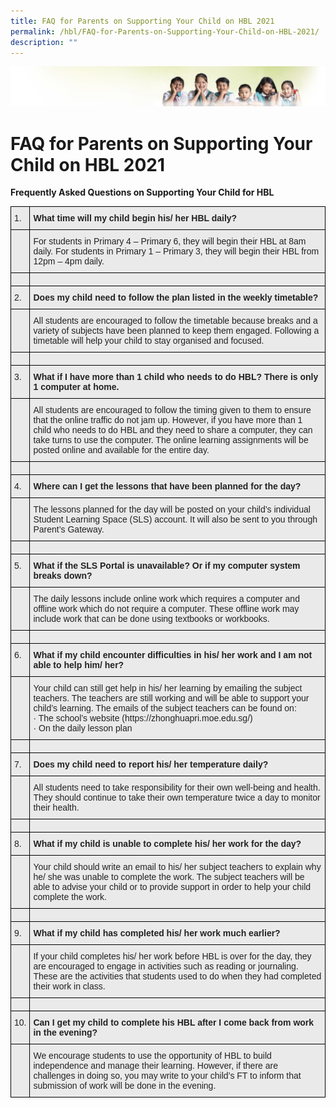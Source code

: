 ```yaml
---
title: FAQ for Parents on Supporting Your Child on HBL 2021
permalink: /hbl/FAQ-for-Parents-on-Supporting-Your-Child-on-HBL-2021/
description: ""
---
```

![](/images/Banner.jpg)

  
FAQ for Parents on Supporting Your Child on HBL 2021
====================================================


**Frequently Asked Questions on Supporting Your Child for HBL**

<style type="text/css">
.tg  {border-collapse:collapse;border-spacing:0;}
.tg td{border-color:black;border-style:solid;border-width:1px;font-family:Arial, sans-serif;font-size:14px;
  overflow:hidden;padding:10px 5px;word-break:normal;}
.tg th{border-color:black;border-style:solid;border-width:1px;font-family:Arial, sans-serif;font-size:14px;
  font-weight:normal;overflow:hidden;padding:10px 5px;word-break:normal;}
.tg .tg-y7qa{background-color:#EAEAEA;color:#222;text-align:left;vertical-align:top}
.tg .tg-ii8k{background-color:#EAEAEA;color:#222;text-align:center;vertical-align:top}
.tg .tg-rj1p{background-color:#EAEAEA;color:#222;font-weight:bold;text-align:left;vertical-align:top}
</style>
<table class="tg">
<thead>
  <tr>
    <th class="tg-y7qa">1.    </th>
    <th class="tg-rj1p">What time will my child begin his/ her HBL daily?</th>
  </tr>
</thead>
<tbody>
  <tr>
    <td class="tg-y7qa"></td>
    <td class="tg-y7qa">For students in Primary 4 – Primary 6, they will begin their HBL at 8am daily. For students in Primary 1 – Primary 3, they will begin their HBL from 12pm – 4pm daily.</td>
  </tr>
  <tr>
    <td class="tg-y7qa"></td>
    <td class="tg-y7qa"></td>
  </tr>
  <tr>
    <td class="tg-y7qa">2.    </td>
    <td class="tg-rj1p">Does my child need to follow the plan listed in the weekly timetable?</td>
  </tr>
  <tr>
    <td class="tg-y7qa"></td>
    <td class="tg-y7qa">All students are encouraged to follow the timetable because breaks and a variety of subjects have been planned to keep them engaged. Following a timetable will help your child to stay organised and focused.</td>
  </tr>
  <tr>
    <td class="tg-y7qa"></td>
    <td class="tg-y7qa"></td>
  </tr>
  <tr>
    <td class="tg-y7qa">3.    </td>
    <td class="tg-rj1p">What if I have more than 1 child who needs to do HBL? There is only 1 computer at home.</td>
  </tr>
  <tr>
    <td class="tg-y7qa"></td>
    <td class="tg-y7qa">All students are encouraged to follow the timing given to them to ensure that the online traffic do not jam up. However, if you have more than 1 child who needs to do HBL and they need to share a computer, they can take turns to use the computer. The online learning assignments will be posted online and available for the entire day.</td>
  </tr>
  <tr>
    <td class="tg-y7qa"></td>
    <td class="tg-y7qa"></td>
  </tr>
  <tr>
    <td class="tg-y7qa">4.    </td>
    <td class="tg-rj1p">Where can I get the lessons that have been planned for the day?</td>
  </tr>
  <tr>
    <td class="tg-y7qa"></td>
    <td class="tg-y7qa">The lessons planned for the day will be posted on your child’s individual Student Learning Space (SLS) account. It will also be sent to you through Parent’s Gateway.</td>
  </tr>
  <tr>
    <td class="tg-y7qa"></td>
    <td class="tg-y7qa"></td>
  </tr>
  <tr>
    <td class="tg-y7qa">5.    </td>
    <td class="tg-rj1p">What if the SLS Portal is unavailable? Or if my computer system breaks down?</td>
  </tr>
  <tr>
    <td class="tg-y7qa"></td>
    <td class="tg-y7qa">The daily lessons include online work which requires a computer and offline work which do not require a computer. These offline work may include work that can be done using textbooks or workbooks.</td>
  </tr>
  <tr>
    <td class="tg-y7qa"></td>
    <td class="tg-y7qa"></td>
  </tr>
  <tr>
    <td class="tg-y7qa">6.    </td>
    <td class="tg-rj1p">What if my child encounter difficulties in his/ her work and I am not able to help him/ her?</td>
  </tr>
  <tr>
    <td class="tg-y7qa"></td>
    <td class="tg-y7qa">Your child can still get help in his/ her learning by emailing the subject teachers. The teachers are still working and will be able to support your child’s learning. The emails of the subject teachers can be found on:<br>·       The school’s website (https://zhonghuapri.moe.edu.sg/)<br>·       On the daily lesson plan</td>
  </tr>
  <tr>
    <td class="tg-y7qa"></td>
    <td class="tg-y7qa"></td>
  </tr>
  <tr>
    <td class="tg-y7qa">7.      </td>
    <td class="tg-rj1p">Does my child need to report his/ her temperature daily?</td>
  </tr>
  <tr>
    <td class="tg-y7qa"></td>
    <td class="tg-y7qa">All students need to take responsibility for their own well-being and health. They should continue to take their own temperature twice a day to monitor their health.</td>
  </tr>
  <tr>
    <td class="tg-y7qa"></td>
    <td class="tg-y7qa"></td>
  </tr>
  <tr>
    <td class="tg-y7qa">8.    </td>
    <td class="tg-rj1p">What if my child is unable to complete his/ her work for the day?</td>
  </tr>
  <tr>
    <td class="tg-y7qa"></td>
    <td class="tg-y7qa">Your child should write an email to his/ her subject teachers to explain why he/ she was unable to complete the work. The subject teachers will be able to advise your child or to provide support in order to help your child complete the work.</td>
  </tr>
  <tr>
    <td class="tg-y7qa"></td>
    <td class="tg-y7qa"></td>
  </tr>
  <tr>
    <td class="tg-y7qa">9.    </td>
    <td class="tg-rj1p">What if my child has completed his/ her work much earlier?</td>
  </tr>
  <tr>
    <td class="tg-y7qa"></td>
    <td class="tg-y7qa">If your child completes his/ her work before HBL is over for the day, they are encouraged to engage in activities such as reading or journaling. These are the activities that students used to do when they had completed their work in class.</td>
  </tr>
  <tr>
    <td class="tg-y7qa"></td>
    <td class="tg-y7qa"></td>
  </tr>
  <tr>
    <td class="tg-ii8k">10.</td>
    <td class="tg-rj1p">Can I get my child to complete his HBL after I come back from work in the evening?</td>
  </tr>
  <tr>
    <td class="tg-ii8k"></td>
    <td class="tg-y7qa">We encourage students to use the opportunity of HBL to build independence and manage their learning. However, if there are challenges in doing so, you may write to your child’s FT to inform that submission of work will be done in the evening.</td>
  </tr>
</tbody>
</table>